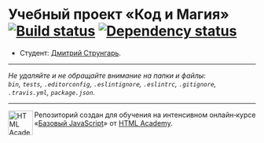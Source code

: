 # Учебный проект «Код и Магия» [![Build status][travis-image]][travis-url] [![Dependency status][dependency-image]][dependency-url]

* Студент: [Дмитрий Струнгарь](https://up.htmlacademy.ru/javascript/8/user/91396).

---

_Не удаляйте и не обращайте внимание на папки и файлы:_<br>
_`bin`, `tests`, `.editorconfig`, `.eslintignore`, `.eslintrc`, `.gitignore`, `.travis.yml`, `package.json`._

---

<a href="https://htmlacademy.ru/intensive/javascript"><img align="left" width="50" height="50" title="HTML Academy" src="https://up.htmlacademy.ru/static/img/intensive/javascript/logo-for-github.svg"></a>

Репозиторий создан для обучения на интенсивном онлайн‑курсе «[Базовый JavaScript](https://htmlacademy.ru/intensive/javascript)» от [HTML Academy](https://htmlacademy.ru).

[travis-image]: https://travis-ci.org/htmlacademy-javascript/91396-code-and-magick.svg?branch=master
[travis-url]: https://travis-ci.org/htmlacademy-javascript/91396-code-and-magick
[dependency-image]: https://david-dm.org/htmlacademy-javascript/91396-code-and-magick.svg?style=flat-square
[dependency-url]: https://david-dm.org/htmlacademy-javascript/91396-code-and-magick

